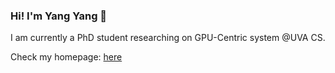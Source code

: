 ### Hi! I'm Yang Yang 👋

I am currently a PhD student researching on GPU-Centric system @UVA CS. 

Check my homepage: [here](https://elio-yang.github.io/)

<!--
**Elio-yang/elio-yang** is a ✨ _special_ ✨ repository because its `README.md` (this file) appears on your GitHub profile.

Here are some ideas to get you started:

- 🔭 I’m currently working on ...
- 🌱 I’m currently learning ...
- 👯 I’m looking to collaborate on ...
- 🤔 I’m looking for help with ...
- 💬 Ask me about ...
- 📫 How to reach me: ...
- 😄 Pronouns: ...
- ⚡ Fun fact: ...
-->

<!--
## Stats
![Elio-yang's github stats](https://github-readme-stats.vercel.app/api?username=Elio-yang)

## Top Languages
![Top Langs](https://github-readme-stats.vercel.app/api/top-langs/?username=Elio-yang&langs_count=8)
-->
